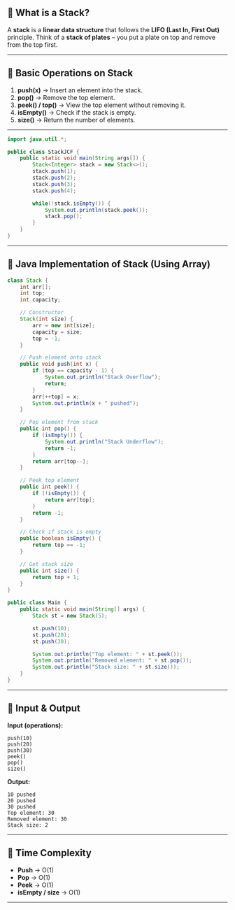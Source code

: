 ## 📌 **What is a Stack?**

A **stack** is a **linear data structure** that follows the **LIFO (Last In, First Out)** principle.
Think of a **stack of plates** – you put a plate on top and remove from the top first.

---

## 📌 **Basic Operations on Stack**

1. **push(x)** → Insert an element into the stack.
2. **pop()** → Remove the top element.
3. **peek() / top()** → View the top element without removing it.
4. **isEmpty()** → Check if the stack is empty.
5. **size()** → Return the number of elements.

---
```java
import java.util.*;

public class StackJCF {
    public static void main(String args[]) {
        Stack<Integer> stack = new Stack<>();
        stack.push(1);
        stack.push(2);
        stack.push(3);
        stack.push(4);

        while(!stack.isEmpty()) {
            System.out.println(stack.peek());
            stack.pop();
        }
    }
}
```
----

## 📌 **Java Implementation of Stack (Using Array)**

```java
class Stack {
    int arr[];
    int top;
    int capacity;

    // Constructor
    Stack(int size) {
        arr = new int[size];
        capacity = size;
        top = -1;
    }

    // Push element onto stack
    public void push(int x) {
        if (top == capacity - 1) {
            System.out.println("Stack Overflow");
            return;
        }
        arr[++top] = x;
        System.out.println(x + " pushed");
    }

    // Pop element from stack
    public int pop() {
        if (isEmpty()) {
            System.out.println("Stack Underflow");
            return -1;
        }
        return arr[top--];
    }

    // Peek top element
    public int peek() {
        if (!isEmpty()) {
            return arr[top];
        }
        return -1;
    }

    // Check if stack is empty
    public boolean isEmpty() {
        return top == -1;
    }

    // Get stack size
    public int size() {
        return top + 1;
    }
}

public class Main {
    public static void main(String[] args) {
        Stack st = new Stack(5);

        st.push(10);
        st.push(20);
        st.push(30);

        System.out.println("Top element: " + st.peek());
        System.out.println("Removed element: " + st.pop());
        System.out.println("Stack size: " + st.size());
    }
}
```

---

## 📌 **Input & Output**

**Input (operations):**

```
push(10)
push(20)
push(30)
peek()
pop()
size()
```

**Output:**

```
10 pushed
20 pushed
30 pushed
Top element: 30
Removed element: 30
Stack size: 2
```

---

## 📌 **Time Complexity**

* **Push** → O(1)
* **Pop** → O(1)
* **Peek** → O(1)
* **isEmpty / size** → O(1)

---

